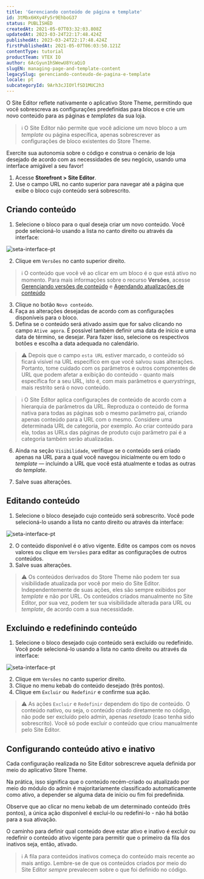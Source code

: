 ```yaml
---
title: 'Gerenciando conteúdo de página e template'
id: 3tMbx6HXy4Fy5r9EhboG37
status: PUBLISHED
createdAt: 2021-05-07T03:32:03.808Z
updatedAt: 2023-03-24T22:17:48.424Z
publishedAt: 2023-03-24T22:17:48.424Z
firstPublishedAt: 2021-05-07T06:03:50.121Z
contentType: tutorial
productTeam: VTEX IO
author: 6AcGyun1hSWewU8YcaQiO
slugEN: managing-page-and-template-content
legacySlug: gerenciando-conteudo-de-pagina-e-template
locale: pt
subcategoryId: 9Arh3cJIOYlfSD1MUC2h3
---
```


O Site Editor reflete nativamente o aplicativo Store Theme, permitindo que você sobrescreva as configurações predefinidas para blocos e crie um novo conteúdo para as páginas e *templates* da sua loja.

> ℹ️ O Site Editor não permite que você adicione um novo bloco a um *template* ou página específica, apenas sobrescrever as configurações de bloco existentes do Store Theme.

Exercite sua autonomia sobre o código e construa o cenário de loja desejado de acordo com as necessidades de seu negócio, usando uma interface amigável a seu favor!

1. Acesse **Storefront > Site Editor**.
2. Use o campo URL no canto superior para navegar até a página que exibe o bloco cujo conteúdo será sobrescrito.

## Criando conteúdo

1. Selecione o bloco para o qual deseja criar um novo conteúdo. Você pode selecioná-lo usando a lista no canto direito ou através da interface:

![seta-interface-pt](//images.ctfassets.net/alneenqid6w5/5Jy42Ht1E66ETZf4Beiv85/533c69a0cd05f2a0c88e6df83ce13615/img-two.png)

2. Clique em `Versões` no canto superior direito.

> ℹ️ O conteúdo que você vê ao clicar em um bloco é o que está ativo no momento. Para mais informações sobre o recurso **Versões**, acesse [Gerenciando versões de conteúdo](https://help.vtex.com/pt/tutorial/managing-content-versions--4loXo98CZncY0NnjKrScbG) e [Agendando atualizações de conteúdo](https://help.vtex.com/pt/tutorial/scheduling-content-updates--5L93gED3wgSRoWpFJlJ2ns)

3. Clique no botão `Novo conteúdo`.
4. Faça as alterações desejadas de acordo com as configurações disponíveis para o bloco.
5. Defina se o conteúdo será ativado assim que for salvo clicando no campo `Ative agora`. É possível também definir uma data de início e uma data de término, se desejar. Para fazer isso, selecione os respectivos botões e escolha a data adequada no calendário.

  > ⚠️ Depois que o campo `esta URL` estiver marcado, o conteúdo só ficará visível na URL específico em que você salvou suas alterações. Portanto, tome cuidado com os parâmetros e outros componentes de URL que podem afetar a exibição do conteúdo - quanto mais específica for a seu URL, isto é, com mais parâmetros e *querystrings*, mais restrito será o novo conteúdo.

  > ℹ️ O Site Editor aplica configurações de conteúdo de acordo com a hierarquia de parâmetros da URL. Reproduza o conteúdo de forma nativa para todas as páginas sob o mesmo parâmetro pai, criando apenas conteúdo para a URL com o mesmo. Considere uma determinada URL de categoria, por exemplo. Ao criar conteúdo para ela, todas as URLs das páginas de produto cujo parâmetro pai é a categoria também serão atualizadas.

6. Ainda na seção `Visibilidade`, verifique se o conteúdo será criado apenas na URL para a qual você navegou inicialmente ou em todo o *template* —  incluindo a URL que você está atualmente e todas as outras do *template*.

7. Salve suas alterações.

## Editando conteúdo

1. Selecione o bloco desejado cujo conteúdo será sobrescrito. Você pode selecioná-lo usando a lista no canto direito ou através da interface:

![seta-interface-pt](//images.ctfassets.net/alneenqid6w5/5Jy42Ht1E66ETZf4Beiv85/533c69a0cd05f2a0c88e6df83ce13615/img-two.png)

2. O conteúdo disponível é o ativo vigente. Edite os campos com os novos valores ou clique em `Versões` para editar as configurações de outros conteúdos.
3. Salve suas alterações.

  > ⚠️ Os conteúdos derivados do Store Theme não podem ter sua visibilidade atualizada por você por meio do Site Editor. Independentemente de suas ações, eles são sempre exibidos por *template* e não por URL. Os conteúdos criados manualmente no Site Editor, por sua vez, podem ter sua visibilidade alterada para URL ou *template*, de acordo com a sua necessidade.

## Excluindo e redefinindo conteúdo

1. Selecione o bloco desejado cujo conteúdo será excluído ou redefinido. Você pode selecioná-lo usando a lista no canto direito ou através da interface:

![seta-interface-pt](//images.ctfassets.net/alneenqid6w5/5Jy42Ht1E66ETZf4Beiv85/533c69a0cd05f2a0c88e6df83ce13615/img-two.png)

2. Clique em `Versões` no canto superior direito.
3. Clique no menu kebab do conteúdo desejado (três pontos).
4. Clique em `Excluir` ou` Redefinir` e confirme sua ação.

> ⚠️ As ações `Excluir` e `Redefinir` dependem do tipo de conteúdo. O conteúdo nativo, ou seja, o conteúdo criado diretamente no código, não pode ser excluído pelo admin, apenas *resetado* (caso tenha sido sobrescrito). Você só pode excluir o conteúdo que criou manualmente pelo Site Editor.

## Configurando conteúdo ativo e inativo

Cada configuração realizada no Site Editor sobrescreve aquela definida por meio do aplicativo Store Theme.

Na prática, isso significa que o conteúdo recém-criado ou atualizado por meio do módulo do admin é majoritariamente classificado automaticamente como ativo, a depender se alguma data de início ou fim foi predefinida.

Observe que ao clicar no menu kebab de um determinado conteúdo (três pontos), a única ação disponível é excluí-lo ou redefini-lo - não há botão para a sua ativação.

O caminho para definir qual conteúdo deve estar ativo e inativo é excluir ou redefinir o conteúdo ativo vigente para permitir que o primeiro da fila dos inativos seja, então, ativado.

> ℹ️ A fila para conteúdos inativos começa do conteúdo mais recente ao mais antigo. Lembre-se de que os conteúdos criados por meio do Site Editor *sempre* prevalecem sobre o que foi definido no código.

